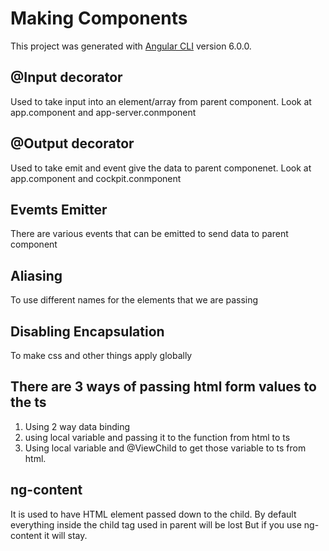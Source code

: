 # Making Components 

This project was generated with [Angular CLI](https://github.com/angular/angular-cli) version 6.0.0.

## @Input decorator

Used to take input into an element/array from parent component.
Look at app.component and app-server.conmponent

## @Output decorator

Used to take emit and event give the data to parent componenet.
Look at app.component and cockpit.conmponent

## Evemts Emitter

There are various events that can be emitted to send data to parent component

## Aliasing 

To use different names for the elements that we are passing

## Disabling Encapsulation

To make css and other things apply globally

## There are 3 ways of passing html form values to the ts
1. Using 2 way data binding
2. using local variable and passing it to the function from html to ts
3. Using local variable and @ViewChild to get those variable to ts from html.

## ng-content
It is used to have HTML element passed down to the child. 
By default everything inside the child tag used in parent will be lost
But if you use ng-content it will stay.